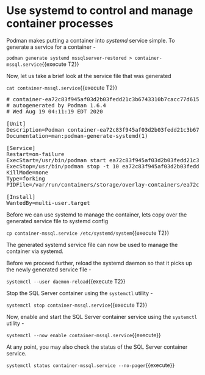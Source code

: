 # Use systemd to control and manage container processes

Podman makes putting a container into *systemd* service simple. To generate a service for a container -

`podman generate systemd mssqlserver-restored > container-mssql.service`{{execute T2}}

Now, let us take a brief look at the service file that was generated

`cat container-mssql.service`{{execute T2}}

<pre class="file">
# container-ea72c83f945af03d2b03fedd21c3b6743310b7cacc77d6152f453c37cc8cf56c.service
# autogenerated by Podman 1.6.4
# Wed Aug 19 04:11:19 EDT 2020

[Unit]
Description=Podman container-ea72c83f945af03d2b03fedd21c3b6743310b7cacc77d6152f453c37cc8cf56c.service
Documentation=man:podman-generate-systemd(1)

[Service]
Restart=on-failure
ExecStart=/usr/bin/podman start ea72c83f945af03d2b03fedd21c3b6743310b7cacc77d6152f453c37cc8cf56c
ExecStop=/usr/bin/podman stop -t 10 ea72c83f945af03d2b03fedd21c3b6743310b7cacc77d6152f453c37cc8cf56c
KillMode=none
Type=forking
PIDFile=/var/run/containers/storage/overlay-containers/ea72c83f945af03d2b03fedd21c3b6743310b7cacc77d6152f453c37cc8cf56c/userdata/conmon.pid

[Install]
WantedBy=multi-user.target
</pre>

Before we can use systemd to manage the container, lets copy over the generated service file to systemd config

`cp container-mssql.service /etc/systemd/system`{{execute T2}}

The generated systemd service file can now be used to manage the container via systemd.

Before we proceed further, reload the systemd daemon so that it picks up the newly generated service file -

`systemctl --user daemon-reload`{{execute T2}}

Stop the SQL Server container using the `systemctl` utility - 

`systemctl stop container-mssql.service`{{execute T2}}

Now, enable and start the SQL Server container service using the `systemctl` utility -

`systemctl --now enable container-mssql.service`{{execute}}

At any point, you may also check the status of the SQL Server container service.

`systemctl status container-mssql.service --no-pager`{{execute}}
